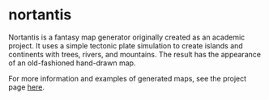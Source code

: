 # nortantis
Nortantis is a fantasy map generator originally created as an academic project. It uses a simple tectonic plate simulation to create islands and continents with trees, rivers, and mountains. The result has the appearance of an old-fashioned hand-drawn map.

For more information and examples of generated maps, see the project page <a href="https://jandjheydorn.com/nortantis">here</a>.

